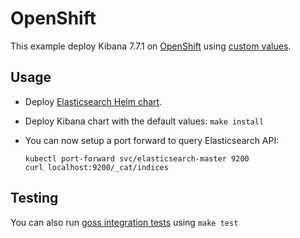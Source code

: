 # OpenShift

This example deploy Kibana 7.7.1 on [OpenShift][] using [custom values][].

## Usage

* Deploy [Elasticsearch Helm chart][].

* Deploy Kibana chart with the default values: `make install`

* You can now setup a port forward to query Elasticsearch API:

  ```
  kubectl port-forward svc/elasticsearch-master 9200
  curl localhost:9200/_cat/indices
  ```

## Testing

You can also run [goss integration tests][] using `make test`


[custom values]: https://github.com/elastic/helm-charts/tree/7.7/elasticsearch/examples/openshift/values.yaml
[elasticsearch helm chart]: https://github.com/elastic/helm-charts/tree/7.7/elasticsearch/examples/openshift/
[goss integration tests]: https://github.com/elastic/helm-charts/tree/7.7/elasticsearch/examples/openshift/test/goss.yaml
[openshift]: https://www.openshift.com/
